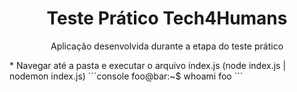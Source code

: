 <h1 align="center">Teste Prático Tech4Humans</h1>

<p align="center">Aplicação desenvolvida durante a etapa do teste prático</p>
* Navegar até a pasta e executar o arquivo index.js (node index.js | nodemon index.js)
```console
foo@bar:~$ whoami
foo
``` 
